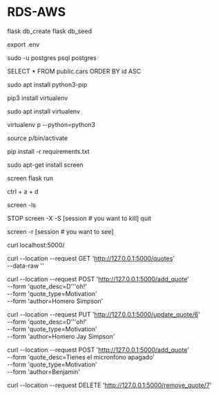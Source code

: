 # RDS-AWS

flask db_create
flask db_seed 


export .env

sudo -u postgres psql postgres


SELECT * FROM public.cars
ORDER BY id ASC 

sudo apt install python3-pip


pip3 install virtualenv

sudo apt install virtualenv


virtualenv p --python=python3  

source p/bin/activate

pip install -r requirements.txt


sudo apt-get install screen

screen flask run

ctrl + a + d

screen -ls

STOP 
screen -X -S [session # you want to kill] quit

screen -r [session # you want to see]






curl localhost:5000/

curl --location --request GET 'http://127.0.0.1:5000/quotes' \
--data-raw ''


curl --location --request POST 'http://127.0.0.1:5000/add_quote' \
--form 'quote_desc=D'\''oh!' \
--form 'quote_type=Motivation' \
--form 'author=Homero Simpson'

curl --location --request PUT 'http://127.0.0.1:5000/update_quote/6' \
--form 'quote_desc=D'\''oh!' \
--form 'quote_type=Motivation' \
--form 'author=Homero Jay  Simpson'



curl --location --request POST 'http://127.0.0.1:5000/add_quote' \
--form 'quote_desc=Tienes el micronfono apagado' \
--form 'quote_type=Motivation' \
--form 'author=Benjamin'



curl --location --request DELETE 'http://127.0.0.1:5000/remove_quote/7'












